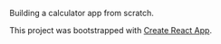 Building a calculator app from scratch.

This project was bootstrapped with [Create React App](https://github.com/facebook/create-react-app).
